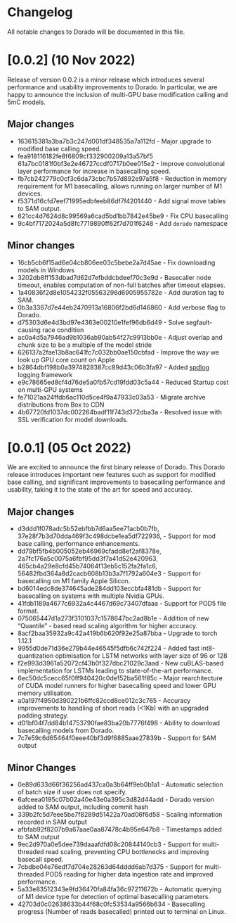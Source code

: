 # Changelog

All notable changes to Dorado will be documented in this file.

# [0.0.2] (10 Nov 2022)

Release of version 0.0.2 is a minor release which introduces several performance and usability improvements to Dorado. In particular, we are happy to announce the inclusion of multi-GPU base modification calling and 5mC models.

## Major changes

* 163615381a3ba7b3c247d001df348535a7a112fd - Major upgrade to modified base calling speed.
* fea918116182fe8f6809cf332900209a13a57bf5 61a7bc0181f0bf3e2e46727ccdf0717b0ee015e2 - Improve convolutional layer performance for increase in basecalling speed.
* fb7cb242779c0cf3c6da73cbc7b57d892e97a5f8 - Reduction in memory requirement for M1 basecalling, allows running on larger number of M1 devices.
* f5371d16cfd7eef71995edbfeeb86df7f4201440 - Add signal move tables to SAM output.
* 621cc4d7624d8c99569a6cad5bd1bb7842e45be9 - Fix CPU basecalling
* 9c4bf7172024a5d8fc7719890ff62f7d701f6248 - Add `dorado` namespace

## Minor changes

* 16cb5cb6f15ad6e04cb806ee03c5bebe2a7d45ae - Fix downloading models in Windows
* 3202db8ff153dbad7d62d7efbddcbdeef70c3e9d - Basecaller node timeout, enables computation of non-full batches after timeout elapses.
* 1a40836f2d8e1054232f05563298d6905955782e - Add duration tag to SAM.
* 0b3a3367d7e44eb2470913a16806f2bd6d146860 - Add verbose flag to Dorado.
* d75303d6e4d3bd97e4363e00210e1fef96db6d49 - Solve segfault-causing race condition
* ac0a4d5a7946ad9b1036ab90ab54f27c9913bb0e - Adjust overlap and chunk size to be a multiple of the model stride
* 626137a2fae13b8ac641fc7c032bb0ae150cbfad - Improve the way we look up GPU core count on Apple
* b2864dbf198b0a3974828387cc89d43c06b3fa97 - Added [spdlog](https://github.com/gabime/spdlog) logging framework
* e9c78665ed8cf4d76de5a0fb57cd19fdd03c5a44 - Reduced Startup cost on multi-GPU systems
* fe71021aa24ffdb6ac110d5ce4f9a47933c03a53 - Migrate archive distributions from Box to CDN
* 4b67720fd1037dc002264badf11f743d372dba3a - Resolved issue with SSL verification for model downloads.

# [0.0.1] (05 Oct 2022)

We are excited to announce the first binary release of Dorado. This Dorado release introduces important new features such as support for modified base calling, and significant improvements to basecalling performance and usability, taking it to the state of the art for speed and accuracy.

## Major changes
* d3ddd1f078adc5b52ebfbb7d6aa5ee71acb0b7fb, 37e28f7b3d70dda469f3c498dcbe1ea5df722936, - Support for mod base calling, performance enhancements.
* dd79bf5fb4b005052eb46969cfadd8ef2af8378e, 2a7fc176a5c0075a6fbf95dd3f7a41d52e420963, 465cb4a29e8cfd45b74064f13eb5c152fa2fa1c6, 56482fbd364a8d2cacb608b13b3a7f1792a604e3 -  Support for basecalling on M1 family Apple Silicon.
* bd6014edc8de374645ade284dd103eccbfa481db - Support for basecalling on systems with multiple Nvidia GPUs.
* 41fdb1189a4677c6932a4c4467d69c73407dfaaa - Support for POD5 file format.
* 075065447d1a273f3101037c1578647bc2ad8b1e - Addition of new “Quantile” - based read scaling algorithm for higher accuracy.
* 8acf2baa35932a9c42a419b6b620f92e25a87bba - Upgrade to torch 1.12.1
* 9955d0de71d36e279b44e46545f5dfb6c742f224 - Added fast int8-quantization optimisation for LSTM networks with layer size of 96 or 128
* f2e993d3961a52072cf43b0f327dbc21029c3aad - New cuBLAS-based implementation for LSTMs leading to state-of-the-art performance.
* 6ec50dc5cecc65f0ff940420c0de152ba561f85c - Major rearchitecture of CUDA model runners for  higher basecalling speed and lower GPU memory utilisation.
* a0a197f4950d390221b6ffc82ccd8ce012c3c765 - Accuracy improvements to handling of short reads (<1Kb) with an upgraded padding strategy.
* d01bf04f7dd84b14753790fae83ba20b7776f498 - Ability to download basecalling models from Dorado.
* 7c7e59c6d65464f0eee40bf3d9f6885aae27839b - Support for SAM output

## Minor Changes
* 0e89d633d66f36256ad437ca0a3b64ff9eb0b1a1 - Automatic selection of batch size if user does not specify.
* 6afceea0195c07b02a40e43e0a395c3d82d44add - Dorado version added to SAM output, including commit hash
* 339b2fc5d7eee5be7f8289d51422a70ad06f6d58 - Scaling information recorded in SAM output
* afbfab92f8207b9a67aae0aa87478c4b95e647b8 - Timestamps added to SAM output
* 9ec2d970a0e5dee739daaafdfd08c20844140cb3 - Support for multi-threaded read scaling,  preventing CPU bottlenecks and improving basecall speed.
* 7cbdbe04e76edf7d704e28263d64dddd6ab7d375 - Support for multi-threaded POD5 reading for higher data ingestion rate and improved performance.
* 5a33e83512343e9fd36470fa84fa36c97211672b - Automatic querying of M1 device type for detection of optimal basecalling parameters.
* 42703d0c02638633b44f68c0fc53534a9566b634 - Basecalling progress  (Number of reads basecalled) printed out to terminal on Linux.
